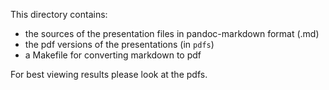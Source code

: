 <!-- zuletzt akualisiert: -->
<!-- 2016-02-23, Uwe Springmann -->

This directory contains:

* the sources of the presentation files in pandoc-markdown format (.md)
* the pdf versions of the presentations (in `pdfs`)
* a Makefile for converting markdown to pdf

For best viewing results please look at the pdfs.
